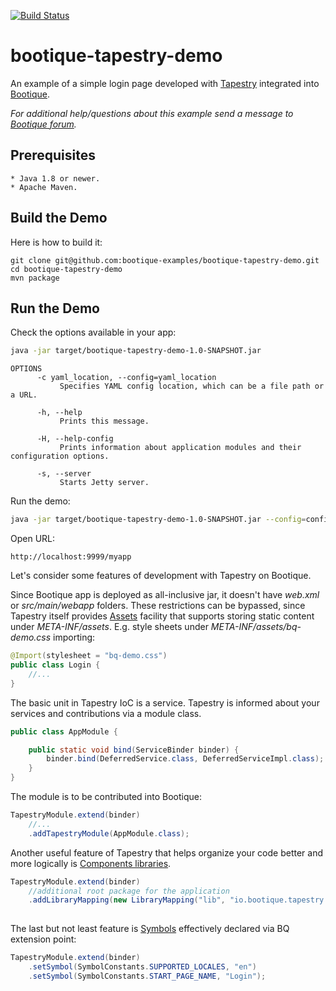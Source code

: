 [![Build Status](https://travis-ci.org/bootique-examples/bootique-tapestry-demo.svg)](https://travis-ci.org/bootique-examples/bootique-tapestry-demo)
# bootique-tapestry-demo

An example of a simple login page developed with [Tapestry](http://tapestry.apache.org) 
integrated into [Bootique](http://bootique.io).

*For additional help/questions about this example send a message to
[Bootique forum](https://groups.google.com/forum/#!forum/bootique-user).*
   
## Prerequisites
      
    * Java 1.8 or newer.
    * Apache Maven.
      
## Build the Demo
      
Here is how to build it:
        
    git clone git@github.com:bootique-examples/bootique-tapestry-demo.git
    cd bootique-tapestry-demo
    mvn package
      
## Run the Demo

Check the options available in your app:
```bash
java -jar target/bootique-tapestry-demo-1.0-SNAPSHOT.jar
```

```
OPTIONS
      -c yaml_location, --config=yaml_location
           Specifies YAML config location, which can be a file path or a URL.

      -h, --help
           Prints this message.

      -H, --help-config
           Prints information about application modules and their configuration options.

      -s, --server
           Starts Jetty server.
```

Run the demo:
```bash
java -jar target/bootique-tapestry-demo-1.0-SNAPSHOT.jar --config=config.yml --server
```

Open URL:
```
http://localhost:9999/myapp
```
Let's consider some features of development with Tapestry on Bootique.

Since Bootique app is deployed as all-inclusive jar, it doesn't have *web.xml* or 
*src/main/webapp* folders. These restrictions can be bypassed, since Tapestry itself provides 
[Assets](http://tapestry.apache.org/assets.html) facility that supports storing
static content under *META-INF/assets*. E.g. style sheets under *META-INF/assets/bq-demo.css* importing:
```java
@Import(stylesheet = "bq-demo.css")
public class Login {
    //...
}
```
The basic unit in Tapestry IoC is a service. Tapestry is informed about your services and contributions 
via a module class.
```java
public class AppModule {

    public static void bind(ServiceBinder binder) {
        binder.bind(DeferredService.class, DeferredServiceImpl.class);
    }
}
```
The module is to be contributed into Bootique:
```java
TapestryModule.extend(binder)
	//...
	.addTapestryModule(AppModule.class);
```
Another useful feature of Tapestry that helps organize your code better and more logically is
[Components libraries](https://tapestry.apache.org/component-libraries.html).
```java
TapestryModule.extend(binder)
	//additional root package for the application
	.addLibraryMapping(new LibraryMapping("lib", "io.bootique.tapestry.testlib"));
 
```
The last but not least feature is [Symbols](https://tapestry.apache.org/symbols.html) effectively declared via BQ extension point:
```java
TapestryModule.extend(binder)
	.setSymbol(SymbolConstants.SUPPORTED_LOCALES, "en")
	.setSymbol(SymbolConstants.START_PAGE_NAME, "Login");
```





